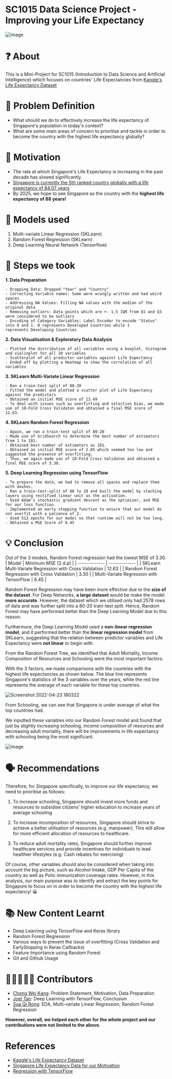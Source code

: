 # SC1015 Data Science Project - Improving your Life Expectancy
![image](https://user-images.githubusercontent.com/95838788/164887057-3989db1c-b1cb-417e-87bf-22728bc5f502.png)

# ❓ About
This is a Mini-Project for SC1015 (Introduction to Data Science and Artificial Intelligence) which focuses on countries' Life Expectancies from [Kaggle's Life Expectancy Dataset](https://www.kaggle.com/datasets/kumarajarshi/life-expectancy-who)

# 🔎 Problem Definition
* What should we do to effectively increase the life expectancy of Singapore's population in today's context? 
* What are some main areas of concern to prioritise and tackle in order to become the country with the highest life expectancy globally?

# 💪 Motivation 
* The rate at which Singapore's Life Expectancy is increasing in the past decade has slowed significantly. 
* [Singapore is currently the 5th ranked country globally with a life expectancy of 84.07 years](https://www.worldometers.info/demographics/life-expectancy/)
* By 2025, we hope to see Singapore as the country with the **highest life expectancy of 88 years!**

# 🚀 Models used
1. Multi-variate Linear Regression (SKLearn)
2. Random Forest Regression (SKLearn)
3. Deep Learning Neural Network (Tensorflow)

# 🚶 Steps we took
**1. Data Preparation** <br>
<pre><code>- Dropping Data: Dropped "Year" and "Country"
- Correcting Variable names: Some were wrongly written and had weird spaces
- Addressing NA Values: Filling NA values with the median of the original data
- Removing outliers: Data points which are +- 1.5 IQR from Q1 and Q3 were considered to be outliers
- Encoding of Category Variables: Label Encoder to encode "Status" into 0 and 1. 0 represents Developed Countries while 1 <br>represents Developing Countries</code></pre>

**2. Data Visualisation & Exploratory Data Analysis** <br>
<pre><code>- Plotted the distribution of all variables using a boxplot, histogram and violinplot for all 20 variables
- Scatterplot of all predictor variables against Life Expectancy
- Ended off by plotting a Heatmap to show the correlation of all variables
</code></pre>

**3. SKLearn Multi-Variate Linear Regression** <br>
<pre><code>- Ran a train-test split of 80-20
- Fitted the model and plotted a scatter plot of Life Expectancy against the predictors
- Obtained an initial MSE score of 13.49
- To deal with issues such as overfitting and selection bias, we made use of 10-Fold Cross Validaton and obtained a final MSE score of 12.63.
</code></pre>

**4. SKLearn Random Forest Regression** <br>
<pre><code>- Again, we ran a train-test split of 80-20
- Made use of GridSearch to determine the best number of estimators from 1 to 101. 
- Obtained best number of estimators as 101.
- Obtained an initial MSE score of 2.85 which seemed too low and suggested the presence of overfitting.
- Thus, we again made use of 10-Fold Cross Validaton and obtained a final MSE score of 3.30.
</code></pre>

**5. Deep Learning Regression using TensorFlow** <br>
<pre><code>- To prepare the data, we had to remove all spaces and replace them with dashes.
- Ran a train-test-split of 80 to 20 and built the model by stacking layers using rectified linear unit as the activation.
- Used Adam’s stochastic gradient descent as the optimizer, and MSE for our loss function.
- Implemented an early stopping function to ensure that our model do not overfit with a patience of 2. 
- Used 512 epochs for our model so that runtime will not be too long.
- Obtained a MSE Score of 6.45
</code></pre>

# 💡 Conclusion 
Out of the 3 models, Random Forest regression had the lowest MSE of 3.30.
| Model  | Minimum MSE (2 d.p) |
| ------------- | ------------- |
| SKLearn Multi-Variate Regression with Cross Validation  | 12.63 |
| Random Forest Regression with Cross Validation  | 3.30  |
| Multi-Variate Regression with TensorFlow | 6.45 |

Random Forest Regression may have been more effective due to the <b>size of the dataset</b>. For Deep Networks, <b>a large dataset</b> would be make the model <b>more accurate</b>. However, the dataset which we utilised only had 2578 rows of data and was further split into a 80-20 train-test split. Hence, Random Forest may have performed better than the Deep Learning Model due to this reason.

Furthermore, the Deep Learning Model used a <b>non-linear regression model</b>, and it performed better than the <b>linear regression model</b> from SKLearn, suggesting that the relation between predictor variables and Life Expectancy were <b>not linear</b> to begin with.

From the Random Forest Tree, we identified that Adult Mortality, Income Composition of Resources and Schooling were the most important factors.

With the 3 factors, we made comparisons with the countries with the highest life expectancies as shown below. The blue line represents Singapore's statistics of the 3 variables over the years, while the red line represents the average of each variable for these top countries. 

![Screenshot 2022-04-23 180322](https://user-images.githubusercontent.com/104251224/164889935-7f64cd8e-00f3-44b8-801f-d608872d499b.png)

From Schooling, we can see that Singapore is under average of what the top countries had.

We inputted these variables into our Random Forest model and found that just by slightly increasing schooling, income composition of resources and decreasing adult mortality, there will be improvements in life expectancy with schooling being the most significant.

![image](https://user-images.githubusercontent.com/104251224/164889979-2d861c1b-99e1-4cd6-9dc0-41321e1ecb93.png)

# 🗣️ Recommendations 
Therefore, for Singapore specifically, to improve our life expectancy, we need to prioritise as follows:

1. To increase schooling, Singapore should invest more funds and resources to subsidise citizens’ higher education to increase years of average schooling

2. To increase incomposition of resources, Singapore should strive to achieve a better utilisation of resources (e.g. manpower). This will allow for more efficient allocation of resources to healthcare.

3. To reduce adult mortality rates, Singapore should further improve healthcare services and provide incentives for individuals to lead healthier lifestyles (e.g. Cash rebates for exercising)

Of course, other variables should also be considered when taking into account the big picture, such as Alcohol Intake, GDP Per Capita of the country as well as Polio immunization coverage rates. However, in this analysis, our main purpose was to identify and extract the key points for Singapore to focus on in order to become the country with the highest life expectancy! 😀

# 📚 New Content Learnt
* Deep Learning using TensorFlow and Keras library
* Random Forest Regression
* Various ways to prevent the issue of overfitting (Cross Validation and EarlyStopping in Keras Callbacks)
* Feature Importance using Random Forest
* Git and Github Usage

# 🧑🏽‍🤝‍🧑🏽 Contributors
* [Chong Wei Kang](https://github.com/weikangg): Problem Statement, Motivation, Data Preparation
* [Joel Tan](https://github.com/pluffff): Deep Learning with TensorFlow, Conclusion
* [Sua Qi Rong](https://github.com/Soqoro): EDA, Multi-variate Linear Regression, Random Forest Regression

**However, overall, we helped each other for the whole project and our contributions were not limited to the above.**

# References
* [Kaggle's Life Expectancy Dataset](https://www.kaggle.com/datasets/kumarajarshi/life-expectancy-who) <br>
* [Singapore Life Expectancy Data for our Motivation](https://tablebuilder.singstat.gov.sg/table/TS/M810501) <br>
* [Regression with TensorFlow](https://www.tensorflow.org/tutorials/keras/regression)
